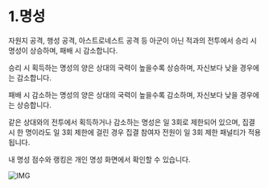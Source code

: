 # 1.명성

자원지 공격, 행성 공격, 아스트로네스트 공격 등 아군이 아닌 적과의 전투에서 승리 시 명성이 상승하며, 패배 시 감소합니다.

승리 시 획득하는 명성의 양은 상대의 국력이 높을수록 상승하며, 자신보다 낮을 경우에는 감소합니다.

패배 시 감소하는 명성의 양은 상대의 국력이 높을수록 감소하며, 자신보다 낮을 경우에는 상승합니다.

같은 상대와의 전투에서 획득하거나 감소하는 명성은 일 3회로 제한되어 있으며, 집결 시 한 명이라도 일 3회 제한에 걸린 경우 집결 참여자 전원이 일 3회 제한 패널티가 적용됩니다.

내 명성 점수와 랭킹은 개인 명성 화면에서 확인할 수 있습니다.

![IMG]()